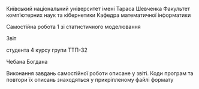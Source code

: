 Київський національний університет імені Тараса Шевченка
Факультет комп’ютерних наук та кібернетики
Кафедра математичної інформатики


Самостійна робота 1 зі статистичного моделювання

Звіт

студента 4 курсу групи ТТП-32

Чебана Богдана


Виконання завдань самостійної роботи описане у звіті. Коди програм та повтори їх описань знаходяться у прикріпленому файлі формату 
